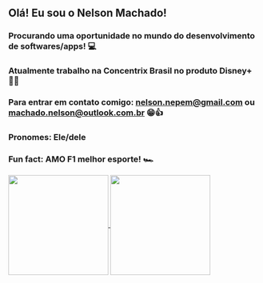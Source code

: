 ##   Olá! Eu sou o Nelson Machado!
### Procurando uma oportunidade no mundo do desenvolvimento de softwares/apps! 💻
### Atualmente trabalho na Concentrix Brasil no produto Disney+ 🧑‍💼
### Para entrar em contato comigo: nelson.nepem@gmail.com ou machado.nelson@outlook.com.br 😁👍
### Pronomes: Ele/dele
### Fun fact: AMO F1 melhor esporte! 🏎️


<!-- GitHub Stats below -->
<a href="https://github.com/Nelsonmachado97/github-readme-stats">
<img height=200 align="center" src="https://github-readme-stats.vercel.app/api?username=Nelsonmachado97&show_icons=true&theme=transparent" />
</a>

<!-- Top langs (Rank de linguagens) -->
<a href="https://github.com/Nelsonmachado97/github-readme-stats">
<img height=200 align="center" src="https://github-readme-stats.vercel.app/api/top-langs/?username=Nelsonmachado97&size_weight=0.5&count_weight=0.5&langs_count=4&theme=transparent" />
</a>
